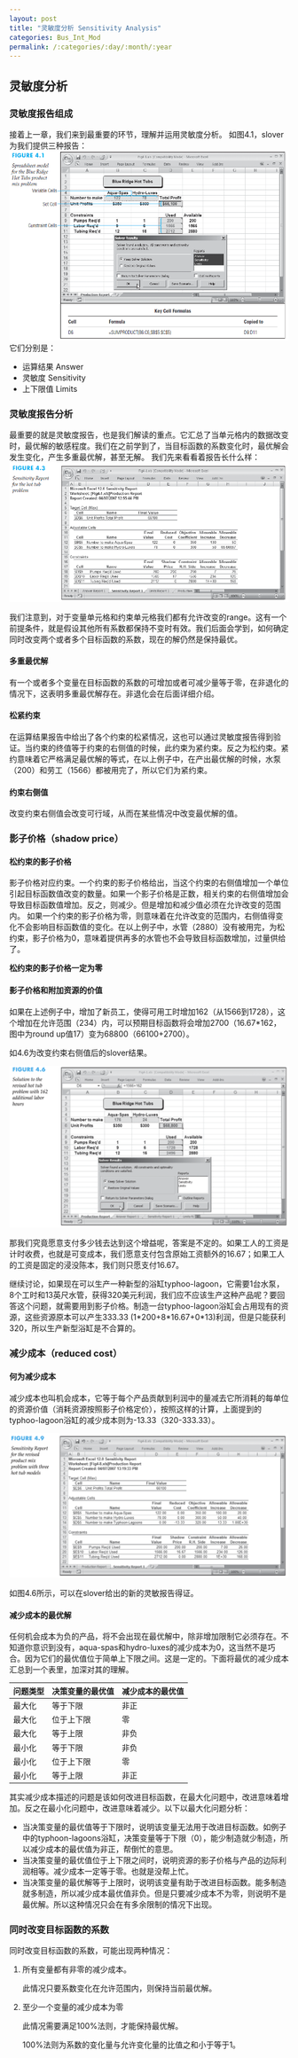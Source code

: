 ```yaml
---
layout: post
title: "灵敏度分析 Sensitivity Analysis"
categories: Bus_Int_Mod
permalink: /:categories/:day/:month/:year
---
```

## 灵敏度分析

### 灵敏度报告组成

接着上一章，我们来到最重要的环节，理解并运用灵敏度分析。
如图4.1，slover为我们提供三种报告：
![figure_4.1.png](https://github.com/Frankfsh/learn_datascience_with_me_blog/blob/gh-pages/images/Bus_Int_Mod/figure_4.1.png?raw=true)
它们分别是：

* 运算结果 Answer
* 灵敏度 Sensitivity
* 上下限值 Limits

### 灵敏度报告分析

最重要的就是灵敏度报告，也是我们解读的重点。它汇总了当单元格内的数据改变时，最优解的敏感程度。我们在之前学到了，当目标函数的系数变化时，最优解会发生变化，产生多重最优解，甚至无解。
我们先来看看着报告长什么样：
![figure_4.3.png](https://github.com/Frankfsh/learn_datascience_with_me_blog/blob/gh-pages/images/Bus_Int_Mod/figure_4.3.png?raw=true)

我们注意到，对于变量单元格和约束单元格我们都有允许改变的range。这有一个前提条件，就是假设其他所有系数都保持不变时有效。我们后面会学到，如何确定同时改变两个或者多个目标函数的系数，现在的解仍然是保持最优。

#### 多重最优解

有一个或者多个变量在目标函数的系数的可增加或者可减少量等于零，在非退化的情况下，这表明多重最优解存在。非退化会在后面详细介绍。

#### 松紧约束

在运算结果报告中给出了各个约束的松紧情况，这也可以通过灵敏度报告得到验证。当约束的终值等于约束的右侧值的时候，此约束为紧约束。反之为松约束。紧约意味着它严格满足最优解的等式，在以上例子中，在产出最优解的时候，水泵（200）和劳工（1566）都被用完了，所以它们为紧约束。

#### 约束右侧值

改变约束右侧值会改变可行域，从而在某些情况中改变最优解的值。

### 影子价格（shadow price）

#### 松约束的影子价格

影子价格对应约束。一个约束的影子价格给出，当这个约束的右侧值增加一个单位引起目标函数值改变的数量。如果一个影子价格是正数，相关约束的右侧值增加会导致目标函数值增加。反之，则减少。但是增加和减少值必须在允许改变的范围内。
如果一个约束的影子价格为零，则意味着在允许改变的范围内，右侧值得变化不会影响目标函数值的变化。在以上例子中，水管（2880）没有被用完，为松约束，影子价格为0，意味着提供再多的水管也不会导致目标函数增加，过量供给了。

**松约束的影子价格一定为零**

#### 影子价格和附加资源的价值

如果在上述例子中，增加了新员工，使得可用工时增加162（从1566到1728），这个增加在允许范围（234）内，可以预期目标函数将会增加2700（16.67*162，图中为round up值17）变为68800（66100+2700）。

如4.6为改变约束右侧值后的slover结果。

![figure_4.6.png](https://github.com/Frankfsh/learn_datascience_with_me_blog/blob/gh-pages/images/Bus_Int_Mod/figure_4.6.png?raw=true)



那我们究竟愿意支付多少钱去达到这个增益呢，答案是不定的。如果工人的工资是计时收费，也就是可变成本，我们愿意支付包含原始工资额外的16.67；如果工人的工资是固定的浸没陈本，我们则只愿支付16.67。

继续讨论，如果现在可以生产一种新型的浴缸typhoo-lagoon，它需要1台水泵，8个工时和13英尺水管，获得320美元利润，我们应不应该生产这种产品呢？要回答这个问题，就需要用到影子价格。制造一台typhoo-lagoon浴缸会占用现有的资源，这些资源原本可以产生333.33 (1\*200+8\*16.67+0\*13)利润，但是只能获利320，所以生产新型浴缸是不合算的。

### 减少成本（reduced cost）

#### 何为减少成本

减少成本也叫机会成本，它等于每个产品贡献到利润中的量减去它所消耗的每单位的资源价值（消耗资源按照影子价格定价），按照这样的计算，上面提到的typhoo-lagoon浴缸的减少成本则为-13.33（320-333.33）。

![figure_4.9.png](https://github.com/Frankfsh/learn_datascience_with_me_blog/blob/gh-pages/images/Bus_Int_Mod/figure_4.9.png?raw=true)

如图4.6所示，可以在slover给出的新的灵敏报告得证。

#### 减少成本的最优解

任何机会成本为负的产品，将不会出现在最优解中，除非增加限制它必须存在。不知道你意识到没有，aqua-spas和hydro-luxes的减少成本为0，这当然不是巧合。因为它们的最优值位于简单上下限之间。这是一定的。下面将最优的减少成本汇总到一个表里，加深对其的理解。

| 问题类型 | 决策变量的最优值 | 减少成本的最优值 |
| -------- | ---------------- | ---------------- |
| 最大化   | 等于下限         | 非正             |
| 最大化   | 位于上下限       | 零               |
| 最大化   | 等于上限         | 非负             |
| 最小化   | 等于下限         | 非负             |
| 最小化   | 位于上下限       | 零               |
| 最小化   | 等于上限         | 非正             |

其实减少成本描述的问题是该如何改进目标函数，在最大化问题中，改进意味着增加。反之在最小化问题中，改进意味着减少。以下以最大化问题分析：

* 当决策变量的最优值等于下限时，说明该变量无法用于改进目标函数。如例子中的typhoon-lagoons浴缸，决策变量等于下限（0），能少制造就少制造，所以减少成本的最优值为非正，帮倒忙的意思。
* 当决策变量的最优值位于上下限之间时，说明资源的影子价格与产品的边际利润相等。减少成本一定等于零。也就是没帮上忙。
* 当决策变量的最优解等于上限时，说明该变量有助于改进目标函数。能多制造就多制造，所以减少成本最优值非负。但是只要减少成本不为零，则说明不是最优解。所以这种情况只会在有多余限制的情况下出现。

### 同时改变目标函数的系数

同时改变目标函数的系数，可能出现两种情况：

1. 所有变量都有非零的减少成本。

   此情况只要系数变化在允许范围内，则保持当前最优解。

2. 至少一个变量的减少成本为零

   此情况需要满足100%法则，才能保持最优解。

   100%法则为系数的变化量与允许变化量的比值之和小于等于1。